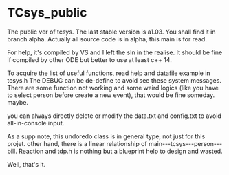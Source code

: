 # TCsys_public
The public ver of tcsys. The last stable version is a1.03. You shall find it in branch alpha.
Actually all source code is in alpha, this main is for read.

For help, it's compiled by VS and I left the sln in the realise.
It should be fine if compiled by other ODE but better to use at least c++ 14.

To acquire the list of useful functions, read help and datafile example in tcsys.h
The DEBUG can be de-define to avoid see these system messages.
There are some function not working and some weird logics (like you have to select person before create a new event), that would be fine someday. maybe.

you can always directly delete or modify the data.txt and config.txt to avoid all-in-console input.

As a supp note, this undoredo class is in general type, not just for this projet. other hand, there is a linear relationship of main---tcsys---person---bill.
Reaction and tdp.h is nothing but a blueprint help to design and wasted.

Well, that's it.
